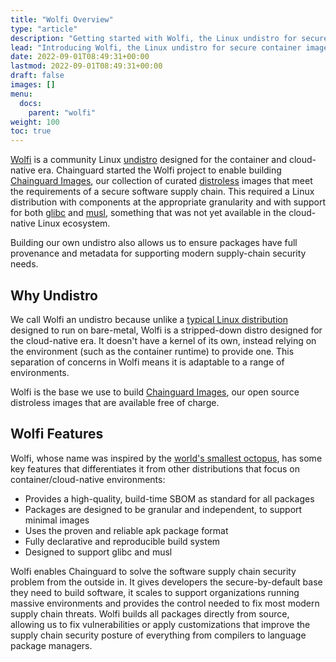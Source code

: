 ```yaml
---
title: "Wolfi Overview"
type: "article"
description: "Getting started with Wolfi, the Linux undistro for secure container images"
lead: "Introducing Wolfi, the Linux undistro for secure container images"
date: 2022-09-01T08:49:31+00:00
lastmod: 2022-09-01T08:49:31+00:00
draft: false
images: []
menu:
  docs:
    parent: "wolfi"
weight: 100
toc: true
---
```

[Wolfi](https://github.com/wolfi-dev) is a community Linux [undistro](#why-undistro) designed for the container and cloud-native era. Chainguard started the Wolfi project to enable building  [Chainguard Images](/chainguard/chainguard-images/overview), our collection of curated [distroless]( https://blog.chainguard.dev/minimal-container-images-towards-a-more-secure-future/)  images that meet the requirements of a secure software supply chain. This required a Linux distribution with components at the appropriate granularity and with support for both [glibc](https://www.gnu.org/software/libc/) and [musl](https://www.musl-libc.org/), something that was not yet available in the cloud-native Linux ecosystem.

Building our own undistro also allows us to ensure packages have full provenance and metadata for supporting modern supply-chain security needs.

## Why Undistro

We call Wolfi an undistro because unlike a [typical Linux distribution](https://en.wikipedia.org/wiki/Linux_distribution) designed to run on bare-metal, Wolfi is a stripped-down distro designed for the cloud-native era. It doesn't have a kernel of its own, instead relying on the environment (such as the container runtime) to provide one. This separation of concerns in Wolfi means it is adaptable to a range of environments.

Wolfi is the base we use to build [Chainguard Images](/chainguard/chainguard-images/overview), our open source distroless images that are available free of charge.

## Wolfi Features

Wolfi, whose name was inspired by the [world's smallest octopus](https://en.wikipedia.org/wiki/Octopus_wolfi), has some key features that differentiates it from other distributions that focus on container/cloud-native environments:

- Provides a high-quality, build-time SBOM as standard for all packages
- Packages are designed to be granular and independent, to support minimal images
- Uses the proven and reliable apk package format
- Fully declarative and reproducible build system
- Designed to support glibc and musl

Wolfi enables Chainguard to solve the software supply chain security problem from the outside in. It gives developers the secure-by-default base they need to build software, it scales to support organizations running massive environments and provides the control needed to fix most modern supply chain threats. Wolfi builds all packages directly from source, allowing us to fix vulnerabilities or apply customizations that improve the supply chain security posture of everything from compilers to language package managers.

